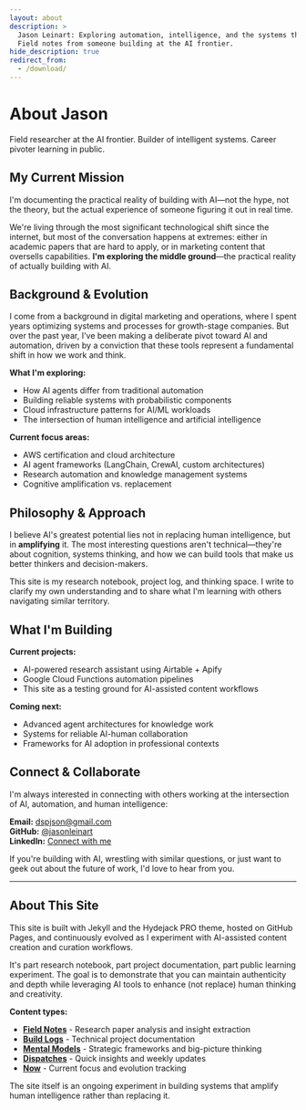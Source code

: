 ```yaml
---
layout: about
description: >
  Jason Leinart: Exploring automation, intelligence, and the systems that shape our future.
  Field notes from someone building at the AI frontier.
hide_description: true
redirect_from:
  - /download/
---
```


# About Jason

Field researcher at the AI frontier. Builder of intelligent systems. Career pivoter learning in public.

<!--author-->

## My Current Mission

I'm documenting the practical reality of building with AI—not the hype, not the theory, but the actual experience of someone figuring it out in real time.

We're living through the most significant technological shift since the internet, but most of the conversation happens at extremes: either in academic papers that are hard to apply, or in marketing content that oversells capabilities. **I'm exploring the middle ground**—the practical reality of actually building with AI.

## Background & Evolution

I come from a background in digital marketing and operations, where I spent years optimizing systems and processes for growth-stage companies. But over the past year, I've been making a deliberate pivot toward AI and automation, driven by a conviction that these tools represent a fundamental shift in how we work and think.

**What I'm exploring:**
- How AI agents differ from traditional automation 
- Building reliable systems with probabilistic components
- Cloud infrastructure patterns for AI/ML workloads  
- The intersection of human intelligence and artificial intelligence

**Current focus areas:**
- AWS certification and cloud architecture
- AI agent frameworks (LangChain, CrewAI, custom architectures)
- Research automation and knowledge management systems
- Cognitive amplification vs. replacement

## Philosophy & Approach

I believe AI's greatest potential lies not in replacing human intelligence, but in **amplifying** it. The most interesting questions aren't technical—they're about cognition, systems thinking, and how we can build tools that make us better thinkers and decision-makers.

This site is my research notebook, project log, and thinking space. I write to clarify my own understanding and to share what I'm learning with others navigating similar territory.

## What I'm Building

**Current projects:**
- AI-powered research assistant using Airtable + Apify
- Google Cloud Functions automation pipelines  
- This site as a testing ground for AI-assisted content workflows

**Coming next:**
- Advanced agent architectures for knowledge work
- Systems for reliable AI-human collaboration
- Frameworks for AI adoption in professional contexts

## Connect & Collaborate

I'm always interested in connecting with others working at the intersection of AI, automation, and human intelligence:

**Email:** dspjson@gmail.com  
**GitHub:** [@jasonleinart](https://github.com/jasonleinart)  
**LinkedIn:** [Connect with me](https://linkedin.com/in/jasonleinart)

If you're building with AI, wrestling with similar questions, or just want to geek out about the future of work, I'd love to hear from you.

---

## About This Site

This site is built with Jekyll and the Hydejack PRO theme, hosted on GitHub Pages, and continuously evolved as I experiment with AI-assisted content creation and curation workflows.

It's part research notebook, part project documentation, part public learning experiment. The goal is to demonstrate that you can maintain authenticity and depth while leveraging AI tools to enhance (not replace) human thinking and creativity.

**Content types:**
- **[Field Notes](/field-notes/)** - Research paper analysis and insight extraction
- **[Build Logs](/build-logs/)** - Technical project documentation  
- **[Mental Models](/mental-models/)** - Strategic frameworks and big-picture thinking
- **[Dispatches](/dispatches/)** - Quick insights and weekly updates
- **[Now](/now/)** - Current focus and evolution tracking

The site itself is an ongoing experiment in building systems that amplify human intelligence rather than replacing it.
